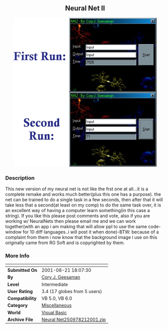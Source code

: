 ﻿<div align="center">

## Neural Net II

<img src="PIC20018212259514422.jpg">
</div>

### Description

This new version of my neural net is not like the frst one at all...it is a complete remake and works much better(plus this one has a purpose). the net can be trained to do a single task in a few seconds, then after that it will take less that a second(at least on my comp) to do the same task over, it is an excellent way of having a computer learn something(in this case a string). If you like this please post comments and vote, also if you are working w/ NeuralNets then please email me and we can work together(with an app i am making that will allow ppl to use the same code-window for 10 diff languages..i will post it when done)-BTW: because of a complaint from them i now know that the background image i use on this originally came from RG Soft and is copyrighted by them.
 
### More Info
 


<span>             |<span>
---                |---
**Submitted On**   |2001-08-21 18:07:30
**By**             |[Cory J\. Geesaman](https://github.com/Planet-Source-Code/PSCIndex/blob/master/ByAuthor/cory-j-geesaman.md)
**Level**          |Intermediate
**User Rating**    |3.4 (17 globes from 5 users)
**Compatibility**  |VB 5\.0, VB 6\.0
**Category**       |[Miscellaneous](https://github.com/Planet-Source-Code/PSCIndex/blob/master/ByCategory/miscellaneous__1-1.md)
**World**          |[Visual Basic](https://github.com/Planet-Source-Code/PSCIndex/blob/master/ByWorld/visual-basic.md)
**Archive File**   |[Neural Net250978212001\.zip](https://github.com/Planet-Source-Code/cory-j-geesaman-neural-net-ii__1-26478/archive/master.zip)








